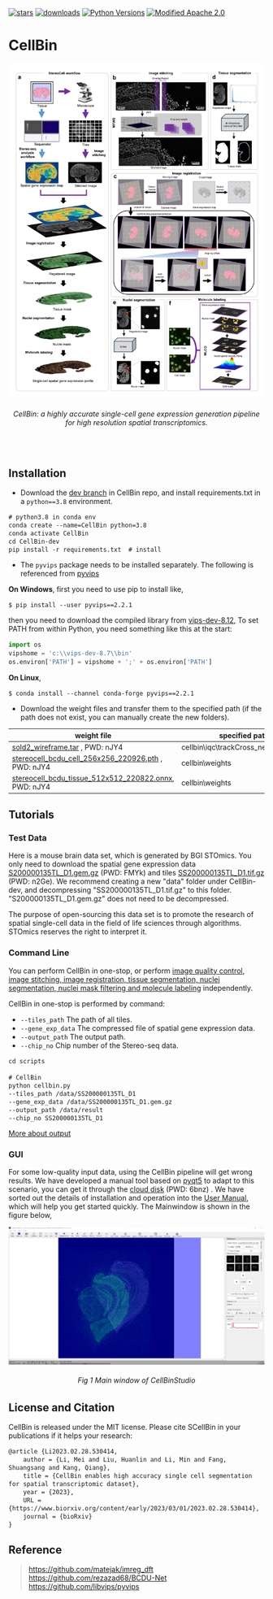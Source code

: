 [![stars](https://img.shields.io/github/stars/STOmics/CellBin?logo=GitHub&color=green)](https://img.shields.io/github/stars/STOmics/CellBin) 
[![downloads](https://static.pepy.tech/personalized-badge/cell-bin?period=total&units=international_system&left_color=grey&right_color=blue&left_text=downloads)](https://www.pepy.tech/projects/cell-bin)
[![Python Versions](https://img.shields.io/pypi/pyversions/cell-bin.svg)](https://pypi.org/project/cell-bin/)
[![Modified Apache 2.0](https://img.shields.io/badge/license-MIT-yellow)](https://github.com/vanvalenlab/deepcell-tf/blob/master/LICENSE)

# CellBin

<div align="center">
  <img src="docs/StereoCell.png" width=567>
    <h6>
      CellBin: a highly accurate single-cell gene expression generation pipeline for high resolution spatial transcriptomics.
    </h6>
</div>
<br>

## Installation
* Download the [dev branch](https://codeload.github.com/STOmics/CellBin/zip/refs/heads/dev) in CellBin repo, and install requirements.txt in a ```python==3.8``` environment.
```text
# python3.8 in conda env
conda create --name=CellBin python=3.8
conda activate CellBin
cd CellBin-dev
pip install -r requirements.txt  # install
```
* The ```pyvips``` package needs to be installed separately. The following is referenced from [pyvips](https://libvips.github.io/pyvips/README.html#non-conda-install)

**On Windows**, first you need to use pip to install like,
```text
$ pip install --user pyvips==2.2.1
```
then you need to download the compiled library from [vips-dev-8.12](https://github.com/libvips/libvips/releases),
To set PATH from within Python, you need something like this at the start:

```python
import os
vipshome = 'c:\\vips-dev-8.7\\bin'
os.environ['PATH'] = vipshome + ';' + os.environ['PATH']
```

**On Linux**,
```text
$ conda install --channel conda-forge pyvips==2.2.1
```
* Download the weight files and transfer them to the specified path (if the path does not exist, you can manually create the new folders).<br>

| weight file                                                                                          | specified path                               |
|------------------------------------------------------------------------------------------------------|---------------------------------------|
| [sold2_wireframe.tar](https://bgipan.genomics.cn/#/link/CU7nnrRvAYZKoZpYWvuB) , PWD: nJY4                | cellbin\iqc\trackCross_net\sold2\ckpt |
| [stereocell_bcdu_cell_256x256_220926.pth](https://bgipan.genomics.cn/#/link/CU7nnrRvAYZKoZpYWvuB) , PWD: nJY4     | cellbin\weights                       |
| [stereocell_bcdu_tissue_512x512_220822.onnx](https://bgipan.genomics.cn/#/link/CU7nnrRvAYZKoZpYWvuB), PWD: nJY4   | cellbin\weights                       |


## Tutorials

### Test Data
Here is a mouse brain data set, which is generated by BGI STOmics. 
You only need to download the spatial gene expression data [S200000135TL_D1.gem.gz](https://bgipan.genomics.cn/#/link/HvMV45HgXkseepQo0AoO) (PWD: FMYk) and tiles [SS200000135TL_D1.tif.gz](https://bgipan.genomics.cn/#/link/Jchp46A3HfrTVZymKkRF) (PWD: n2Ge). 
We recommend creating a new "data" folder under CellBin-dev, and decompressing "SS200000135TL_D1.tif.gz" to this folder. 
"S200000135TL_D1.gem.gz" does not need to be decompressed.<br>

The purpose of open-sourcing this data set is to promote the research of spatial single-cell data in the field of life 
sciences through algorithms. STOmics reserves the right to interpret it.

### Command Line
You can perform CellBin in one-stop, or perform [image quality control, image stitching, image registration, tissue segmentation, nuclei segmentation, nuclei mask filtering and molecule labeling](docs/modules.md) independently.

CellBin in one-stop is performed by command:

* ```--tiles_path```  The path of all tiles.
* ```--gene_exp_data``` The compressed file of spatial gene expression data.
* ```--output_path``` The output path.
* ```--chip_no``` Chip number of the Stereo-seq data. 

```shell
cd scripts

# CellBin
python cellbin.py
--tiles_path /data/SS200000135TL_D1
--gene_exp_data /data/SS200000135TL_D1.gem.gz
--output_path /data/result
--chip_no SS200000135TL_D1
```
[More about output](docs/details.md)

### GUI
For some low-quality input data, using the CellBin pipeline will get wrong results. We have developed a manual tool 
based on [pyqt5](https://pypi.org/project/PyQt5/) to adapt to this scenario, you can get it through the [cloud disk](https://bgipan.genomics.cn/#/link/qn9MVeFkbSl4i6ULSUvW) (PWD: 6bnz) . 
We have sorted out the details of installation and operation into the [User Manual](docs/CellbinStudio_Manual_20221212.pdf), which will help you get started quickly.
The Mainwindow is shown in the figure below,
<div align="center">
  <img src="docs/ui.png" width=567>
    <h6>
      Fig 1 Main window of CellBinStudio
    </h6>
</div>

## License and Citation <br>
CellBin is released under the MIT license. Please cite SCellBin in your publications if it helps your research: <br>
```text
@article {Li2023.02.28.530414,
	author = {Li, Mei and Liu, Huanlin and Li, Min and Fang, Shuangsang and Kang, Qiang},
	title = {CellBin enables high accuracy single cell segmentation for spatial transcriptomic dataset},
	year = {2023},
	URL = {https://www.biorxiv.org/content/early/2023/03/01/2023.02.28.530414},
	journal = {bioRxiv}
}
```

    
## Reference <br>
> https://github.com/matejak/imreg_dft <br>
> https://github.com/rezazad68/BCDU-Net <br>
> https://github.com/libvips/pyvips <br>
